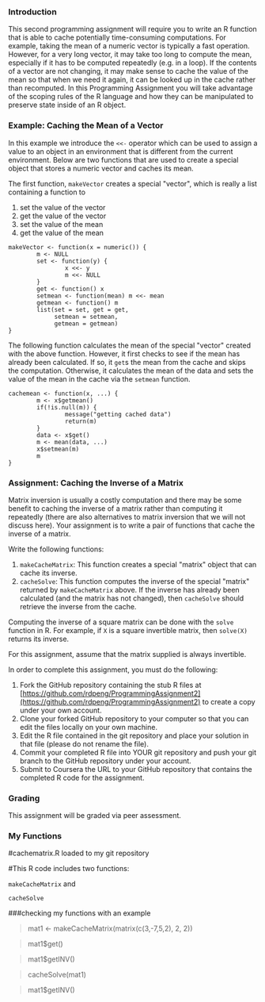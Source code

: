 ### Introduction

This second programming assignment will require you to write an R
function that is able to cache potentially time-consuming computations.
For example, taking the mean of a numeric vector is typically a fast
operation. However, for a very long vector, it may take too long to
compute the mean, especially if it has to be computed repeatedly (e.g.
in a loop). If the contents of a vector are not changing, it may make
sense to cache the value of the mean so that when we need it again, it
can be looked up in the cache rather than recomputed. In this
Programming Assignment you will take advantage of the scoping rules of
the R language and how they can be manipulated to preserve state inside
of an R object.

### Example: Caching the Mean of a Vector

In this example we introduce the `<<-` operator which can be used to
assign a value to an object in an environment that is different from the
current environment. Below are two functions that are used to create a
special object that stores a numeric vector and caches its mean.

The first function, `makeVector` creates a special "vector", which is
really a list containing a function to

1.  set the value of the vector
2.  get the value of the vector
3.  set the value of the mean
4.  get the value of the mean

<!-- -->

    makeVector <- function(x = numeric()) {
            m <- NULL
            set <- function(y) {
                    x <<- y
                    m <<- NULL
            }
            get <- function() x
            setmean <- function(mean) m <<- mean
            getmean <- function() m
            list(set = set, get = get,
                 setmean = setmean,
                 getmean = getmean)
    }

The following function calculates the mean of the special "vector"
created with the above function. However, it first checks to see if the
mean has already been calculated. If so, it `get`s the mean from the
cache and skips the computation. Otherwise, it calculates the mean of
the data and sets the value of the mean in the cache via the `setmean`
function.

    cachemean <- function(x, ...) {
            m <- x$getmean()
            if(!is.null(m)) {
                    message("getting cached data")
                    return(m)
            }
            data <- x$get()
            m <- mean(data, ...)
            x$setmean(m)
            m
    }

### Assignment: Caching the Inverse of a Matrix

Matrix inversion is usually a costly computation and there may be some
benefit to caching the inverse of a matrix rather than computing it
repeatedly (there are also alternatives to matrix inversion that we will
not discuss here). Your assignment is to write a pair of functions that
cache the inverse of a matrix.

Write the following functions:

1.  `makeCacheMatrix`: This function creates a special "matrix" object
    that can cache its inverse.
2.  `cacheSolve`: This function computes the inverse of the special
    "matrix" returned by `makeCacheMatrix` above. If the inverse has
    already been calculated (and the matrix has not changed), then
    `cacheSolve` should retrieve the inverse from the cache.

Computing the inverse of a square matrix can be done with the `solve`
function in R. For example, if `X` is a square invertible matrix, then
`solve(X)` returns its inverse.

For this assignment, assume that the matrix supplied is always
invertible.

In order to complete this assignment, you must do the following:

1.  Fork the GitHub repository containing the stub R files at
    [https://github.com/rdpeng/ProgrammingAssignment2](https://github.com/rdpeng/ProgrammingAssignment2)
    to create a copy under your own account.
2.  Clone your forked GitHub repository to your computer so that you can
    edit the files locally on your own machine.
3.  Edit the R file contained in the git repository and place your
    solution in that file (please do not rename the file).
4.  Commit your completed R file into YOUR git repository and push your
    git branch to the GitHub repository under your account.
5.  Submit to Coursera the URL to your GitHub repository that contains
    the completed R code for the assignment.

### Grading

This assignment will be graded via peer assessment.



### My Functions

#cachematrix.R loaded to my git repository

#This R code includes two functions:
	
`makeCacheMatrix` and
	
`cacheSolve`



###checking my functions with an example

>mat1 <- makeCacheMatrix(matrix(c(3,-7,5,2), 2, 2))

>mat1$get()

>mat1$getINV()

>cacheSolve(mat1)
 
>mat1$getINV()
 


